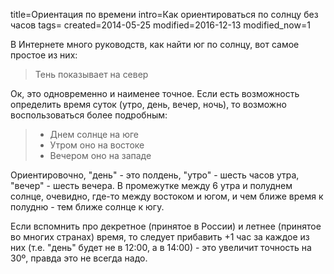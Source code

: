 title=Ориентация по времени
intro=Как ориентироваться по солнцу без часов
tags=
created=2014-05-25
modified=2016-12-13
modified_now=1


В Интернете много руководств, как найти юг по солнцу, вот самое простое из них:

> Тень показывает на север

Ок, это одновременно и наименее точное. Если есть возможность определить время суток (утро, день, вечер, ночь), то возможно воспользоваться более подробным:

> * Днем солнце на юге
> * Утром оно на востоке
> * Вечером оно на западе

Ориентировочно, "день" - это полдень, "утро" - шесть часов утра, "вечер" - шесть вечера. В промежутке между 6 утра и полуднем солнце, очевидно, где-то между востоком и югом, и чем ближе время к полудню - тем ближе солнце к югу.

Если вспомнить про декретное (принятое в России) и летнее (принятое во многих странах) время, то следует прибавить +1 час за каждое из них (т.е. "день" будет не в 12:00, а в 14:00) - это увеличит точность на 30º, правда это не всегда надо.
